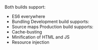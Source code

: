 Both builds support:
- ES6 everywhere
- Bundling
Development build supports:
- Source maps
Production build supports:
- Cache-busting
- Minification of HTML and JS
- Resource injection